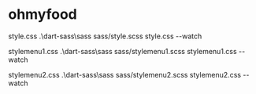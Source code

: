# ohmyfood
style.css                        .\dart-sass\sass sass/style.scss style.css --watch


stylemenu1.css                  .\dart-sass\sass sass/stylemenu1.scss stylemenu1.css --watch


stylemenu2.css                   .\dart-sass\sass sass/stylemenu2.scss stylemenu2.css --watch